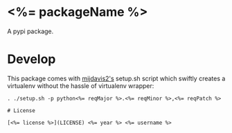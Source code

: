 # <%= packageName %>

A pypi package.

# Develop

This package comes with [mijdavis2's](httpe://github.com/mijdavis2) setup.sh script which swiftly
creates a virtualenv without the hassle of virtualenv wrapper:

```
. ./setup.sh -p python<%= reqMajor %>.<%= reqMinor %>,<%= reqPatch %>

# License

[<%= license %>](LICENSE) <%= year %> <%= username %>

